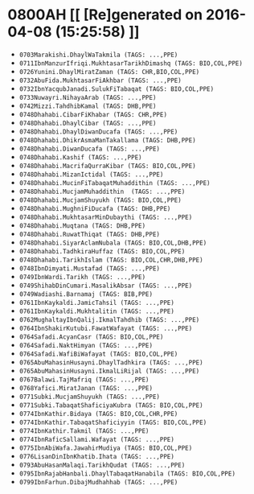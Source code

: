 # 0800AH [[ [Re]generated on 2016-04-08 (15:25:58) ]]

* `0703Marakishi.DhaylWaTakmila (TAGS: ...,PPE)`
* `0711IbnManzurIfriqi.MukhtasarTarikhDimashq (TAGS: BIO,COL,PPE)`
* `0726Yunini.DhaylMiratZaman (TAGS: CHR,BIO,COL,PPE)`
* `0732AbuFida.MukhtasarFiAkhbar (TAGS: ...,PPE)`
* `0732IbnYacqubJanadi.SulukFiTabaqat (TAGS: BIO,COL,PPE)`
* `0733Nuwayri.NihayaArab (TAGS: ...,PPE)`
* `0742Mizzi.TahdhibKamal (TAGS: DHB,PPE)`
* `0748Dhahabi.CibarFiKhabar (TAGS: CHR,PPE)`
* `0748Dhahabi.DhaylCibar (TAGS: ...,PPE)`
* `0748Dhahabi.DhaylDiwanDucafa (TAGS: ...,PPE)`
* `0748Dhahabi.DhikrAsmaManTakallama (TAGS: DHB,PPE)`
* `0748Dhahabi.DiwanDucafa (TAGS: ...,PPE)`
* `0748Dhahabi.Kashif (TAGS: ...,PPE)`
* `0748Dhahabi.MacrifaQurraKibar (TAGS: BIO,COL,PPE)`
* `0748Dhahabi.MizanIctidal (TAGS: ...,PPE)`
* `0748Dhahabi.MucinFiTabaqatMuhaddithin (TAGS: ...,PPE)`
* `0748Dhahabi.MucjamMuhaddithin  (TAGS: ...,PPE)`
* `0748Dhahabi.MucjamShuyukh (TAGS: BIO,COL,PPE)`
* `0748Dhahabi.MughniFiDucafa (TAGS: DHB,PPE)`
* `0748Dhahabi.MukhtasarMinDubaythi (TAGS: ...,PPE)`
* `0748Dhahabi.Muqtana (TAGS: DHB,PPE)`
* `0748Dhahabi.RuwatThiqat (TAGS: DHB,PPE)`
* `0748Dhahabi.SiyarAclamNubala (TAGS: BIO,COL,DHB,PPE)`
* `0748Dhahabi.TadhkiraHuffaz (TAGS: BIO,COL,PPE)`
* `0748Dhahabi.TarikhIslam (TAGS: BIO,COL,CHR,DHB,PPE)`
* `0748IbnDimyati.Mustafad (TAGS: ...,PPE)`
* `0749IbnWardi.Tarikh (TAGS: ...,PPE)`
* `0749ShihabDinCumari.MasalikAbsar (TAGS: ...,PPE)`
* `0749Wadiashi.Barnamaj (TAGS: BIB,PPE)`
* `0761IbnKaykaldi.JamicTahsil (TAGS: ...,PPE)`
* `0761IbnKaykaldi.Mukhtalitin (TAGS: ...,PPE)`
* `0762MughaltayIbnQalij.IkmalTahdhib (TAGS: ...,PPE)`
* `0764IbnShakirKutubi.FawatWafayat (TAGS: ...,PPE)`
* `0764Safadi.AcyanCasr (TAGS: BIO,COL,PPE)`
* `0764Safadi.NaktHimyan (TAGS: ...,PPE)`
* `0764Safadi.WafiBiWafayat (TAGS: BIO,COL,PPE)`
* `0765AbuMahasinHusayni.DhaylTadhkira (TAGS: ...,PPE)`
* `0765AbuMahasinHusayni.IkmalLiRijal (TAGS: ...,PPE)`
* `0767Balawi.TajMafriq (TAGS: ...,PPE)`
* `0768Yafici.MiratJanan (TAGS: ...,PPE)`
* `0771Subki.MucjamShuyukh (TAGS: ...,PPE)`
* `0771Subki.TabaqatShaficiyaKubra (TAGS: BIO,COL,PPE)`
* `0774IbnKathir.Bidaya (TAGS: BIO,COL,CHR,PPE)`
* `0774IbnKathir.TabaqatShaficiyyin (TAGS: BIO,COL,PPE)`
* `0774IbnKathir.Takmil (TAGS: ...,PPE)`
* `0774IbnRaficSallami.Wafayat (TAGS: ...,PPE)`
* `0775IbnAbiWafa.JawahirMudiya (TAGS: BIO,COL,PPE)`
* `0776LisanDinIbnKhatib.Ihata (TAGS: ...,PPE)`
* `0793AbuHasanMalaqi.TarikhQudat (TAGS: ...,PPE)`
* `0795IbnRajabHanbali.DhaylTabaqatHanabila (TAGS: BIO,COL,PPE)`
* `0799IbnFarhun.DibajMudhahhab (TAGS: ...,PPE)`
